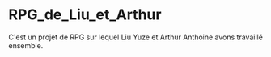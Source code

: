# RPG_de_Liu_et_Arthur
C'est un projet de RPG sur lequel Liu Yuze et Arthur Anthoine avons travaillé ensemble.
